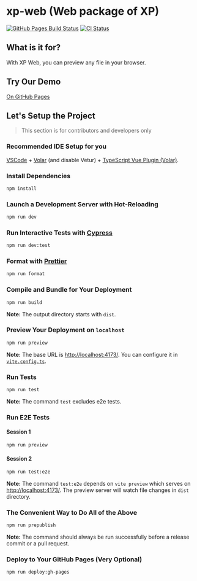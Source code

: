 # xp-web (Web package of XP)

[![GitHub Pages Build Status](https://img.shields.io/github/actions/workflow/status/AsherJingkongChen/xp-web/pages/pages-build-deployment?label=Github%20Pages&logo=GitHub)](https://github.com/AsherJingkongChen/xp-web/actions/workflows/pages/pages-build-deployment) [![CI Status](https://img.shields.io/github/actions/workflow/status/AsherJingkongChen/xp-web/ci.yml?label=CI&logo=GitHub)](https://github.com/AsherJingkongChen/xp-web/actions/workflows/ci)

## What is it for?

With XP Web, you can preview any file in your browser.

## Try Our Demo

[On GitHub Pages](https://asherjingkongchen.github.io/xp-web/)

## Let's Setup the Project

> This section is for contributors and developers only

### Recommended IDE Setup for you

[VSCode](https://code.visualstudio.com/) + [Volar](https://marketplace.visualstudio.com/items?itemName=Vue.volar) (and disable Vetur) + [TypeScript Vue Plugin (Volar)](https://marketplace.visualstudio.com/items?itemName=Vue.vscode-typescript-vue-plugin).

### Install Dependencies

```sh
npm install
```

### Launch a Development Server with Hot-Reloading

```sh
npm run dev
```

### Run Interactive Tests with [Cypress](https://www.cypress.io/)

```sh
npm run dev:test
```

### Format with [Prettier](https://prettier.io/)

```sh
npm run format
```

### Compile and Bundle for Your Deployment

```sh
npm run build
```

**Note:** The output directory starts with `dist`.

### Preview Your Deployment on `localhost`

```sh
npm run preview
```

**Note:** The base URL is [http://localhost:4173/](http://localhost:4173/). You can configure it in [`vite.config.ts`](./vite.config.ts).

### Run Tests

```sh
npm run test
```

**Note:** The command `test` excludes e2e tests.

### Run E2E Tests

#### Session 1

```sh
npm run preview
```

#### Session 2

```sh
npm run test:e2e
```

**Note:** The command `test:e2e` depends on `vite preview` which serves on [http://localhost:4173/](http://localhost:4173/). The preview server will watch file changes in `dist` directory.

### The Convenient Way to Do All of the Above

```sh
npm run prepublish
```

**Note:** The command should always be run successfully before a release commit or a pull request.

### Deploy to Your GitHub Pages (Very Optional)

```sh
npm run deploy:gh-pages
```
